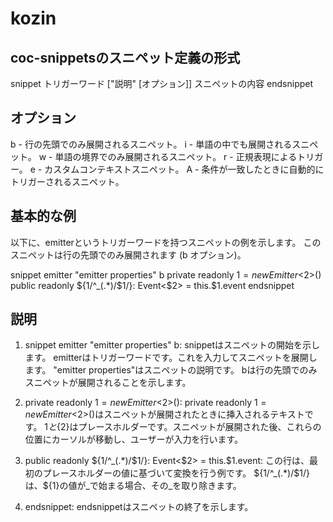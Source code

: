 # kozin
## coc-snippetsのスニペット定義の形式

snippet トリガーワード ["説明" [オプション]]
スニペットの内容
endsnippet

## オプション
b - 行の先頭でのみ展開されるスニペット。
i - 単語の中でも展開されるスニペット。
w - 単語の境界でのみ展開されるスニペット。
r - 正規表現によるトリガー。
e - カスタムコンテキストスニペット。
A - 条件が一致したときに自動的にトリガーされるスニペット。

## 基本的な例
以下に、emitterというトリガーワードを持つスニペットの例を示します。
このスニペットは行の先頭でのみ展開されます (b オプション)。

snippet emitter "emitter properties" b
private readonly ${1} = new Emitter<$2>()
public readonly ${1/^_(.*)/$1/}: Event<$2> = this.$1.event
endsnippet

## 説明
1. snippet emitter "emitter properties" b:
snippetはスニペットの開始を示します。
emitterはトリガーワードです。これを入力してスニペットを展開します。
"emitter properties"はスニペットの説明です。
bは行の先頭でのみスニペットが展開されることを示します。

2. private readonly ${1} = new Emitter<$2>():
private readonly ${1} = new Emitter<$2>()はスニペットが展開されたときに挿入されるテキストです。
${1}と${2}はプレースホルダーです。スニペットが展開された後、これらの位置にカーソルが移動し、ユーザーが入力を行います。

3. public readonly ${1/^_(.*)/$1/}: Event<$2> = this.$1.event:
この行は、最初のプレースホルダーの値に基づいて変換を行う例です。
${1/^_(.*)/$1/}は、${1}の値が_で始まる場合、その_を取り除きます。

4. endsnippet:
endsnippetはスニペットの終了を示します。
